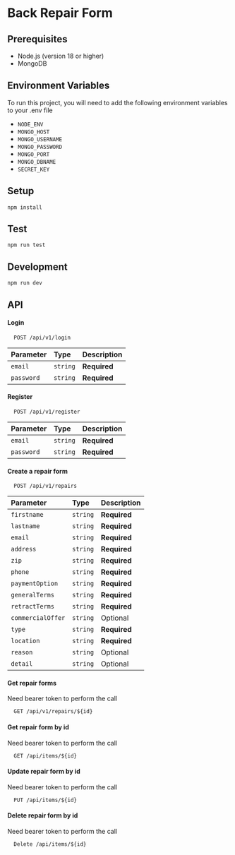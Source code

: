 # Back Repair Form

## Prerequisites
- Node.js (version 18 or higher)
- MongoDB

## Environment Variables

To run this project, you will need to add the following environment variables to your .env file

- `NODE_ENV`
- `MONGO_HOST`
- `MONGO_USERNAME`
- `MONGO_PASSWORD`
- `MONGO_PORT`
- `MONGO_DBNAME`
- `SECRET_KEY`

## Setup

```
npm install
```

## Test

```
npm run test
```

## Development

```
npm run dev
```
## API

#### Login

```http
  POST /api/v1/login
```

| Parameter | Type     | Description                |
| :-------- | :------- | :------------------------- |
| `email` | `string` | **Required**                 |
| `password` | `string` | **Required**              |

#### Register

```http
  POST /api/v1/register
```

| Parameter | Type     | Description                |
| :-------- | :------- | :------------------------- |
| `email` | `string` | **Required**                 |
| `password` | `string` | **Required**              |

#### Create a repair form

```http
  POST /api/v1/repairs
```

| Parameter | Type     | Description                |
| :-------- | :------- | :------------------------- |
| `firstname` | `string` | **Required**                 |
| `lastname` | `string` | **Required**              |
| `email` | `string` | **Required**                 |
| `address` | `string` | **Required**              |
| `zip` | `string` | **Required**                 |
| `phone` | `string` | **Required**              |
| `paymentOption` | `string` | **Required**                 |
| `generalTerms` | `string` | **Required**              |
| `retractTerms` | `string` | **Required**                 |
| `commercialOffer` | `string` | Optional              |
| `type` | `string` | **Required**              |
| `location` | `string` | **Required**              |
| `reason` | `string` | Optional              |
| `detail` | `string` | Optional              |

#### Get repair forms

Need bearer token to perform the call

```http
  GET /api/v1/repairs/${id}
```

#### Get repair form by id

Need bearer token to perform the call

```http
  GET /api/items/${id}
```

#### Update repair form by id

Need bearer token to perform the call

```http
  PUT /api/items/${id}
```

#### Delete repair form by id

Need bearer token to perform the call

```http
  Delete /api/items/${id}
```

